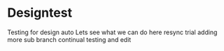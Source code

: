 # Designtest
Testing for design
auto
Lets see what we can do here resync trial adding more
sub branch
continual testing and edit
